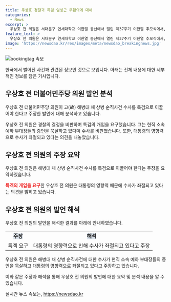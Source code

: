 ```yaml
---
title: 우상호 경찰과 특검 임성근 무혐의에 대해
categories:
  - News
excerpt: >
  우상호 전 의원은 서대문구 연세대학교 이한열 동산에서 열린 제37주기 이한열 추모식에서, 해병대 채 상병 순직사건 수사를 비판했다. 경찰의 수사과정을 문제 삼아 특검을 요구하며, 대통령의 영향이 수사에 미쳤다고 주장했다. 또한, 군대에서의 지시와 지도의 차이를 비교하여 해병대 채 순직사건의 진실을 강조했다.
feature_text: >
  우상호 전 의원은 서대문구 연세대학교 이한열 동산에서 열린 제37주기 이한열 추모식에서, 해병대 채 상병 순직사건 수사를 비판했다. 경찰의 수사과정을 문제 삼아 특검을 요구하며, 대통령의 영향이 수사에 미쳤다고 주장했다. 또한, 군대에서의 지시와 지도의 차이를 비교하여 해병대 채 순직사건의 진실을 강조했다.
image: 'https://newsdao.kr/res/images/meta/newsdao_breakingnews.jpg'
---
```


<p><img src="https://newsdao.kr/res/images/meta/newsdao_breakingnews.jpg" alt="bookingtag 속보" /></p>

<p>한국에서 벌어진 사건과 관련된 정보인 것으로 보입니다. 아래는 전체 내용에 대한 세부적인 정보를 담은 기사입니다.</p>

<h2 data-ke-size="size26">우상호 전 더불어민주당 의원 발언 분석</h2>

<p>우상호 전 더불어민주당 의원이 고(故) 해병대 채 상병 순직사건 수사를 특검으로 이끌어야 한다고 주장한 발언에 대해 분석하고 있습니다.</p>

<p data-ke-size="size16">우상호 전 의원은 경찰의 결정을 비판하며 특검의 개입을 요구했습니다. 그는 현직 소속 예하 부대장들의 증언을 묵살하고 있다며 수사를 비판했습니다. 또한, 대통령의 영향력으로 수사가 좌절되고 있다는 의견을 내놓았습니다.</p>

<h2 data-ke-size="size26">우상호 전 의원의 주장 요약</h2>

<p>우상호 전 의원은 해병대 채 상병 순직사건 수사를 특검으로 이끌어야 한다는 주장을 요약하였습니다.</p>

<p data-ke-size="size16"><b><span style="color: #ee2323;">특겍의 개입을 요구</span></b>한 우상호 전 의원은 대통령의 영향력 때문에 수사가 좌절되고 있다는 의견을 밝히고 있습니다.</p>

<h2 data-ke-size="size26">우상호 전 의원의 발언 해석</h2>

<p>우상호 전 의원의 발언을 해석한 결과를 아래에 안내하였습니다.</p>

<table>
  <tr>
    <td style="text-align: center; height: 17px;"><b><span style="background-color: #21538527;">주장</span></b></td>
    <td style="text-align: center; height: 17px;"><b><span style="background-color: #21538527;">해석</span></b></td>
  </tr>
  <tr>
    <td style="text-align: center; height: 17px;">특겍 요구</td>
    <td style="text-align: center; height: 17px;">대통령의 영향력으로 인해 수사가 좌절되고 있다고 주장</td>
  </tr>
</table>

<p data-ke-size="size16">우상호 전 의원은 해병대 채 상병 순직사건에 대한 수사가 현직 소속 예하 부대장들의 증언을 묵살하고 대통령의 영향력으로 좌절되고 있다고 주장하고 있습니다.</p>

<p>이와 같은 주장과 해석을 통해 우상호 전 의원의 발언에 대한 요약 및 분석 내용을 알 수 있습니다.</p>
실시간 뉴스 속보는, <a href="https://newsdao.kr" rel="dofollow">https://newsdao.kr</a>


